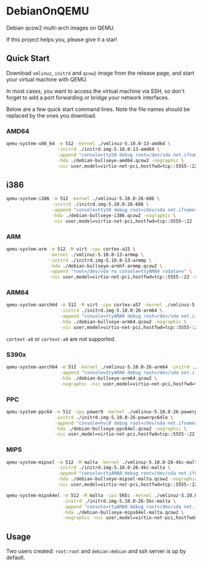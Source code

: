 # DebianOnQEMU

Debian qcow2 multi-arch images on QEMU.

If this project helps you, please give it a star!

## Quick Start

Download `vmlinuz`, `initrd` and `qcow2` image from the release page, and start your virtual machine with QEMU.

In most cases, you want to access the virtual machine via SSH, so don't forget to add a port forwarding or bridge your network interfaces.

Below are a few quick start command lines. Note the file names should be replaced by the ones you download.

### AMD64

```bash
qemu-system-x86_64 -m 512 -kernel ./vmlinuz-5.10.0-13-amd64 \
                   -initrd ./initrd.img-5.10.0-13-amd64 \
                   -append "console=ttyS0 debug root=/dev/sda net.ifnames=0" \
                   -hda ./debian-bullseye-amd64.qcow2 -nographic \
                   -nic user,model=virtio-net-pci,hostfwd=tcp::5555-:22
```

## i386

```bash
qemu-system-i386 -m 512 -kernel ./vmlinuz-5.10.0-26-686 \
                 -initrd ./initrd.img-5.10.0-26-686 \
                 -append "console=ttyS0 debug root=/dev/sda net.ifnames=0" \
                 -hda ./debian-bullseye-i386.qcow2 -nographic \
                 -nic user,model=virtio-net-pci,hostfwd=tcp::5555-:22
```

### ARM

```bash
qemu-system-arm -m 512 -M virt -cpu cortex-a15 \
                -kernel ./vmlinuz-5.10.0-13-armmp \
                -initrd ./initrd.img-5.10.0-13-armmp \
                -hda ./debian-bullseye-armhf-armmp.qcow2 \
                -append "root=/dev/vda rw console=ttyAMA0 rodata=n" \
                -nic user,model=virtio-net-pci,hostfwd=tcp::5555-:22 -nographic
```

### ARM64

```bash
qemu-system-aarch64 -m 512 -M virt -cpu cortex-a57 -kernel ./vmlinuz-5.10.0-26-arm64 \
                    -initrd ./initrd.img-5.10.0-26-arm64 \
                    -append "console=ttyAMA0 debug root=/dev/sda net.ifnames=0" \
                    -hda ./debian-bullseye-arm64.qcow2 -nographic \
                    -nic user,model=virtio-net-pci,hostfwd=tcp::5555-:22
```

`cortext-a8` or `cortext-a9` are not supported.


### S390x

```bash
qemu-system-aarch64 -m 512 -kernel ./vmlinuz-5.10.0-26-arm64 -initrd ./initrd.img-5.10.0-26-arm64 \
                    -append "console=ttyAMA0 debug root=/dev/sda net.ifnames=0" \
                    -hda ./debian-bullseye-arm64.qcow2 \
                    -nographic -nic user,model=virtio-net-pci,hostfwd=tcp::5555-:22
```

### PPC


```bash
qemu-system-ppc64 -m 512 -cpu power9 -kernel ./vmlinux-5.10.0-26-powerpc64le \
                  -initrd ./initrd.img-5.10.0-26-powerpc64le \
                  -append "console=hvc0 debug root=/dev/sda net.ifnames=0" \
                  -hda ./debian-bullseye-ppc64el.qcow2 -nographic \
                  -nic user,model=virtio-net-pci,hostfwd=tcp::5555-:22
```

### MIPS

```bash
qemu-system-mipsel -m 512 -M malta -kernel ./vmlinuz-5.10.0-26-4kc-malta \
                   -initrd ./initrd.img-5.10.0-26-4kc-malta \
                   -append "console=ttyAMA0 debug root=/dev/sda net.ifnames=0" \
                   -hda ./debian-bullseye-mipsel-malta.qcow2 -nographic \
                   -nic user,model=virtio-net-pci,hostfwd=tcp::5555-:22
```

```bash
qemu-system-mips64el -m 512 -M malta -cpu 5KEc -kernel ./vmlinuz-5.10.0-26-5kc-malta \
                     -initrd ./initrd.img-5.10.0-26-5kc-malta \
                     -append "console=ttyAMA0 debug root=/dev/sda net.ifnames=0" \
                     -hda ./debian-bullseye-mips64el-malta.qcow2 \
                     -nographic -nic user,model=virtio-net-pci,hostfwd=tcp::5555-:22
```

## Usage

Two users created: `root:root` and `debian:debian` and ssh server is up by default.